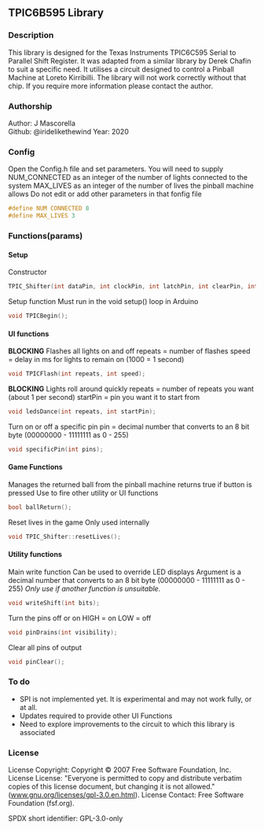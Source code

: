 
## TPIC6B595 Library

### Description
This library is designed for the Texas Instruments TPIC6C595 Serial to Parallel Shift Register. It was adapted from a similar library by Derek Chafin to suit a specific need.
It utilises a circuit designed to control a Pinball Machine at Loreto Kirribilli. The library will not work correctly without that chip. If you require more information please contact the author.

### Authorship
Author: J Mascorella  
Github: @iridelikethewind
Year: 2020  

### Config
Open the Config.h file and set parameters. You will need to supply
NUM_CONNECTED as an integer of the number of lights connected to the system
MAX_LIVES as an integer of the number of lives the pinball machine allows
Do not edit or add other parameters in that fonfig file
```c
#define NUM CONNECTED 8
#define MAX_LIVES 3
```

### Functions(params)

#### Setup
Constructor
```c
TPIC_Shifter(int dataPin, int clockPin, int latchPin, int clearPin, int ballReturnButton);
```

Setup function 
Must run in the void setup() loop in Arduino
```c
void TPICBegin();
```

#### UI functions
**BLOCKING**
Flashes all lights on and off
repeats = number of flashes
speed = delay in ms for lights to remain on (1000 = 1 second)
```c
void TPICFlash(int repeats, int speed);
```

**BLOCKING**
Lights roll around quickly
repeats = number of repeats you want (about 1 per second)
startPin = pin you want it to start from
```c 
void ledsDance(int repeats, int startPin);
```

Turn on or off a specific pin
pin = decimal number that converts to an 8 bit byte (00000000 - 11111111 as 0 - 255)
```c
void specificPin(int pins);
```

#### Game Functions
Manages the returned ball from the pinball machine returns true if button is pressed
Use to fire other utility or UI functions
```c
bool ballReturn();
```

Reset lives in the game
Only used internally
```c
void TPIC_Shifter::resetLives();
```

#### Utility functions

Main write function
Can be used to override LED displays
Argument is a decimal number that converts to an 8 bit byte (00000000 - 11111111 as 0 - 255)
_Only use if another function is unsuitable._
```c
void writeShift(int bits);
```

Turn the pins off or on
HIGH = on
LOW = off
```c
void pinDrains(int visibility); 
```

Clear all pins of output
```c
void pinClear();
```

### To do
* SPI is not implemented yet. It is experimental and may not work fully, or at all. 
* Updates required to provide other UI Functions
* Need to explore improvements to the circuit to which this library is associated


### License
License Copyright: Copyright © 2007 Free Software Foundation, Inc.
License License: "Everyone is permitted to copy and distribute verbatim copies of this license document, but changing it is not allowed." (www.gnu.org/licenses/gpl-3.0.en.html).
License Contact: Free Software Foundation (fsf.org).

SPDX short identifier: GPL-3.0-only
